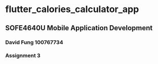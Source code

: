 # flutter_calories_calculator_app

## SOFE4640U Mobile Application Development
### David Fung 100767734
### Assignment 3